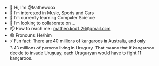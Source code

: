- 👋 Hi, I’m @Mathewooo
- 👀 I’m interested in Music, Sports and Cars
- 🌱 I’m currently learning Computer Science
- 💞️ I’m looking to collaborate on ...
- 📫 How to reach me : matheo.bod1.26@gmail.com  
- 😄 Pronouns: He/him
- ⚡ Fun fact: There are 40 millions of kangaroos in Australia, and only 3.43 millions of persons living in Uruguay. That means that if kangaroos decide to invade Uruguay, each Uruguayan would have to fight 11 kangaroos.

<!---
Mathewooo/Mathewooo is a ✨ special ✨ repository because its `README.md` (this file) appears on your GitHub profile.
You can click the Preview link to take a look at your changes.
--->
